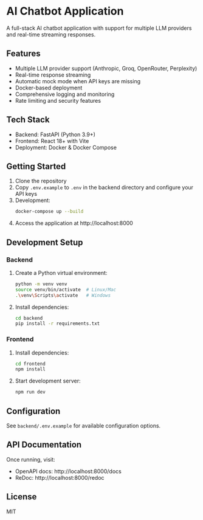 # AI Chatbot Application

A full-stack AI chatbot application with support for multiple LLM providers and real-time streaming responses.

## Features

- Multiple LLM provider support (Anthropic, Groq, OpenRouter, Perplexity)
- Real-time response streaming
- Automatic mock mode when API keys are missing
- Docker-based deployment
- Comprehensive logging and monitoring
- Rate limiting and security features

## Tech Stack

- Backend: FastAPI (Python 3.9+)
- Frontend: React 18+ with Vite
- Deployment: Docker & Docker Compose

## Getting Started

1. Clone the repository
2. Copy `.env.example` to `.env` in the backend directory and configure your API keys
3. Development:
   ```bash
   docker-compose up --build
   ```
4. Access the application at http://localhost:8000

## Development Setup

### Backend

1. Create a Python virtual environment:
   ```bash
   python -m venv venv
   source venv/bin/activate  # Linux/Mac
   .\venv\Scripts\activate   # Windows
   ```
2. Install dependencies:
   ```bash
   cd backend
   pip install -r requirements.txt
   ```

### Frontend

1. Install dependencies:
   ```bash
   cd frontend
   npm install
   ```
2. Start development server:
   ```bash
   npm run dev
   ```

## Configuration

See `backend/.env.example` for available configuration options.

## API Documentation

Once running, visit:
- OpenAPI docs: http://localhost:8000/docs
- ReDoc: http://localhost:8000/redoc

## License

MIT 